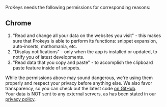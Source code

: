 ProKeys needs the following permissions for corresponding reasons:

## Chrome

1. "Read and change all your data on the websites you visit" - this makes sure that Prokeys is able to perform its functions: snippet   expansion, auto-inserts, mathomania, etc.
2. "Display notifications" - only when the app is installed or updated, to notify you of latest developments.
3. "Read data that you copy and paste" - to accomplish the clipboard paste feature inside of snippets.

While the permissions above may sound dangerous, we're using them properly and respect your privacy before anything else. We also favor transparency, so you can check out the latest code [on GitHub](https://github.com/GaurangTandon/ProKeys).  
Your data is NOT sent to any external servers, as has been stated in our [privacy policy](https://github.com/GaurangTandon/ProKeys/blob/master/PRIVACY_POLICY.md).
